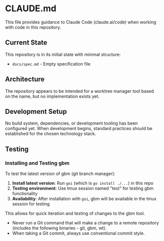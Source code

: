 # CLAUDE.md

This file provides guidance to Claude Code (claude.ai/code) when working with code in this repository.

## Current State

This repository is in its initial state with minimal structure:
- `docs/spec.md` - Empty specification file

## Architecture

The repository appears to be intended for a worktree manager tool based on the name, but no implementation exists yet.

## Development Setup

No build system, dependencies, or development tooling has been configured yet. When development begins, standard practices should be established for the chosen technology stack.

## Testing

### Installing and Testing gbm

To test the latest version of gbm (git branch manager):

1. **Install latest version**: Run `goi` (which is `go install ./...`) in this repo
2. **Testing environment**: Use tmux session named "test" for testing gbm functionality
3. **Availability**: After installation with `goi`, gbm will be available in the tmux session for testing

This allows for quick iteration and testing of changes to the gbm tool.

- Never run a Git command that will make a change to a remote repository (includes the following binaries - git, gbm, wt).
- When taking a Git commit, always use conventional commit style.
